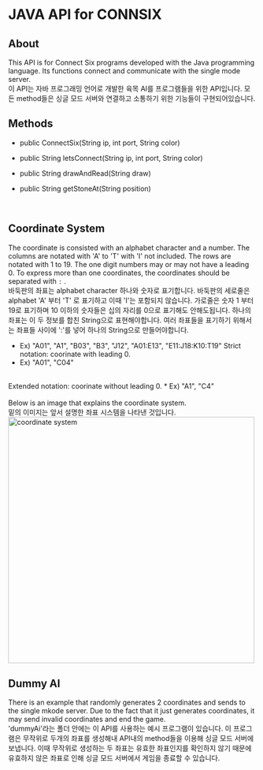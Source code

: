# JAVA API for CONNSIX

## About
This API is for Connect Six programs developed with the Java programming language. Its functions connect and communicate with the single mode server.
<br>
이 API는 자바 프로그래밍 언어로 개발한 육목 AI를 프로그램들을 위한 API입니다. 모든 method들은 싱글 모드 서버와 연결하고 소통하기 위한 기능들이 구현되어있습니다.

## Methods
* public ConnectSix(String ip, int port, String color)

* public String letsConnect(String ip, int port, String color)
* public String drawAndRead(String draw)
* public String getStoneAt(String position)
<br>

## Coordinate System
The coordinate is consisted with an alphabet character and a number. The columns are notated with 'A' to 'T' with 'I' not included. The rows are notated with 1 to 19. The one digit numbers may or may not have a leading 0. To express more than one coordinates, the coordinates should be separated with `:` .
<br>
바둑판의 좌표는 alphabet character 하나와 숫자로 표기합니다. 바둑판의 세로줄은 alphabet 'A' 부터 'T' 로 표기하고 이때 'I'는 포함되지 않습니다. 가로줄은 숫자 1 부터 19로 표기하며 10 이하의 숫자들은 십의 자리를 0으로 표기해도 안해도됩니다. 하나의 좌표는 이 두 정보를 합친 String으로 표현해야합니다. 여러 좌표들을 표기하기 위해서는 좌표들 사이에 ':'를 넣어 하나의 String으로 만들어야합니다.
* Ex) "A01", "A1", "B03", "B3", "J12", "A01:E13", "E11:J18:K10:T19"
Strict notation: coorinate with leading 0.
* Ex) "A01", "C04"
<br>
Extended notation: coorinate without leading 0.
* Ex) "A1", "C4"
<br>
<br>
Below is an image that explains the coordinate system.
<br>
밑의 이미지는 앞서 설명한 좌표 시스템을 나타낸 것입니다.
<br>
<img src="./ConnSix/image/coordinate_system.png" alt="coordinate system" width="500"/>

## Dummy AI
There is an example that randomly generates 2 coordinates and sends to the single mkode server. Due to the fact that it just generates coordinates, it may send invalid coordinates and end the game.
<br>
'dummyAi'라는 폴더 안에는 이 API를 사용하는 예시 프로그램이 있습니다. 이 프로그램은 무작위로 두개의 좌표를 생성해내 API내의 method들을 이용해 싱글 모드 서버에 보냅니다. 이때 무작위로 생성하는 두 좌표는 유효한 좌표인지를 확인하지 않기 때문에 유효하지 않은 좌표로 인해 싱글 모드 서버에서 게임을 종료할 수 있습니다.
